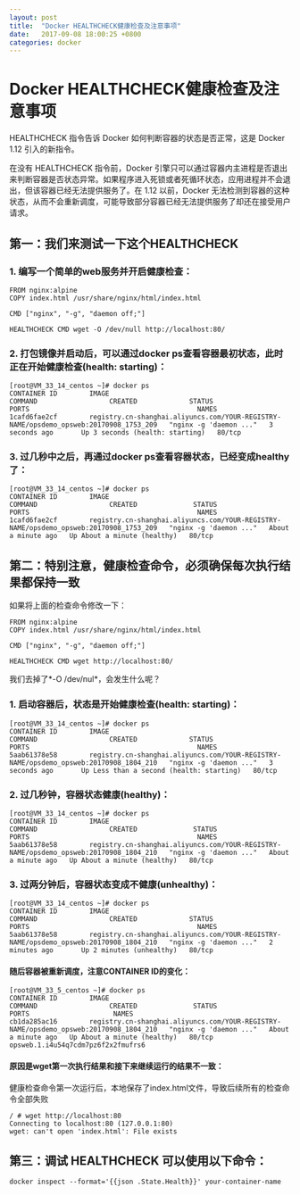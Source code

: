 ```yaml
---
layout: post
title:  "Docker HEALTHCHECK健康检查及注意事项"
date:   2017-09-08 18:00:25 +0800
categories: docker
---
```


# Docker HEALTHCHECK健康检查及注意事项


HEALTHCHECK 指令告诉 Docker 如何判断容器的状态是否正常，这是 Docker 1.12 引入的新指令。

在没有 HEALTHCHECK 指令前，Docker 引擎只可以通过容器内主进程是否退出来判断容器是否状态异常。如果程序进入死锁或者死循环状态，应用进程并不会退出，但该容器已经无法提供服务了。在 1.12 以前，Docker 无法检测到容器的这种状态，从而不会重新调度，可能导致部分容器已经无法提供服务了却还在接受用户请求。


## 第一：我们来测试一下这个HEALTHCHECK

### 1. 编写一个简单的web服务并开启健康检查：
```
FROM nginx:alpine
COPY index.html /usr/share/nginx/html/index.html

CMD ["nginx", "-g", "daemon off;"]

HEALTHCHECK CMD wget -O /dev/null http://localhost:80/

```


### 2. 打包镜像并启动后，可以通过docker ps查看容器最初状态，此时正在开始健康检查(health: starting)：
```
[root@VM_33_14_centos ~]# docker ps
CONTAINER ID        IMAGE                                                                           COMMAND                  CREATED             STATUS                            PORTS                                          NAMES
1cafd6fae2cf        registry.cn-shanghai.aliyuncs.com/YOUR-REGISTRY-NAME/opsdemo_opsweb:20170908_1753_209   "nginx -g 'daemon ..."   3 seconds ago       Up 3 seconds (health: starting)   80/tcp
```


### 3. 过几秒中之后，再通过docker ps查看容器状态，已经变成healthy了：
```
[root@VM_33_14_centos ~]# docker ps
CONTAINER ID        IMAGE                                                                           COMMAND                  CREATED              STATUS                        PORTS                                          NAMES
1cafd6fae2cf        registry.cn-shanghai.aliyuncs.com/YOUR-REGISTRY-NAME/opsdemo_opsweb:20170908_1753_209   "nginx -g 'daemon ..."   About a minute ago   Up About a minute (healthy)   80/tcp 
```







## 第二：特别注意，健康检查命令，必须确保每次执行结果都保持一致
如果将上面的检查命令修改一下：
```
FROM nginx:alpine
COPY index.html /usr/share/nginx/html/index.html

CMD ["nginx", "-g", "daemon off;"]

HEALTHCHECK CMD wget http://localhost:80/
```
我们去掉了*-O /dev/nul*，会发生什么呢？


### 1. 启动容器后，状态是开始健康检查(health: starting)：
```
[root@VM_33_14_centos ~]# docker ps
CONTAINER ID        IMAGE                                                                           COMMAND                  CREATED             STATUS                                     PORTS                                          NAMES
5aab61378e58        registry.cn-shanghai.aliyuncs.com/YOUR-REGISTRY-NAME/opsdemo_opsweb:20170908_1804_210   "nginx -g 'daemon ..."   3 seconds ago       Up Less than a second (health: starting)   80/tcp
```


### 2. 过几秒钟，容器状态健康(healthy)：
```
[root@VM_33_14_centos ~]# docker ps
CONTAINER ID        IMAGE                                                                           COMMAND                  CREATED              STATUS                        PORTS                                          NAMES
5aab61378e58        registry.cn-shanghai.aliyuncs.com/YOUR-REGISTRY-NAME/opsdemo_opsweb:20170908_1804_210   "nginx -g 'daemon ..."   About a minute ago   Up About a minute (healthy)   80/tcp 
```


### 3. 过两分钟后，容器状态变成不健康(unhealthy)：
```
[root@VM_33_14_centos ~]# docker ps
CONTAINER ID        IMAGE                                                                           COMMAND                  CREATED             STATUS                     PORTS                                          NAMES
5aab61378e58        registry.cn-shanghai.aliyuncs.com/YOUR-REGISTRY-NAME/opsdemo_opsweb:20170908_1804_210   "nginx -g 'daemon ..."   2 minutes ago       Up 2 minutes (unhealthy)   80/tcp 
```

#### 随后容器被重新调度，**注意CONTAINER ID的变化**：
```
[root@VM_33_5_centos ~]# docker ps
CONTAINER ID        IMAGE                                                                           COMMAND                  CREATED              STATUS                        PORTS                     NAMES
cb1da285ac16        registry.cn-shanghai.aliyuncs.com/YOUR-REGISTRY-NAME/opsdemo_opsweb:20170908_1804_210   "nginx -g 'daemon ..."   About a minute ago   Up About a minute (healthy)   80/tcp                    opsweb.1.i4u54q7cdm7pz6f2x2fmufrs6
```


#### 原因是wget第一次执行结果和接下来继续运行的**结果不一致**：
健康检查命令第一次运行后，本地保存了index.html文件，导致后续所有的检查命令全部失败
```
/ # wget http://localhost:80
Connecting to localhost:80 (127.0.0.1:80)
wget: can't open 'index.html': File exists
```





## 第三：调试 HEALTHCHECK 可以使用以下命令：
```
docker inspect --format='{{json .State.Health}}' your-container-name
```



